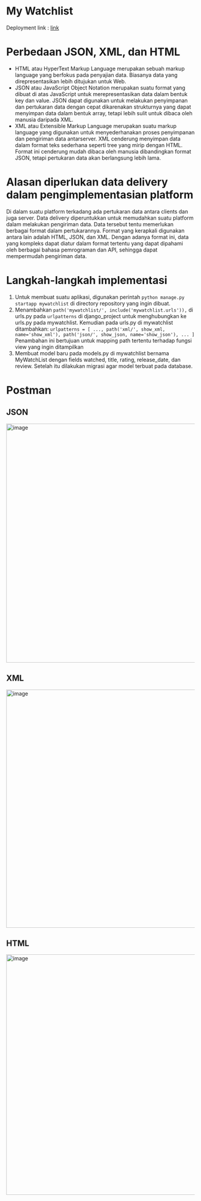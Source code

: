# My Watchlist
Deployment link : [link](https://tugas-django-bryan-1.herokuapp.com/mywatchlist)

# Perbedaan JSON, XML, dan HTML
* HTML atau HyperText Markup Language merupakan sebuah markup language yang berfokus pada penyajian data. Biasanya data yang direpresentasikan lebih ditujukan untuk Web. 
* JSON atau JavaScript Object Notation merupakan suatu format yang dibuat di atas JavaScript untuk merepresentasikan data dalam bentuk key dan value. JSON dapat digunakan untuk melakukan penyimpanan dan pertukaran data dengan cepat dikarenakan strukturnya yang dapat menyimpan data dalam bentuk array, tetapi lebih sulit untuk dibaca oleh manusia daripada XML. 
* XML atau Extensible Markup Language merupakan suatu markup language yang digunakan untuk menyederhanakan proses penyimpanan dan pengiriman data antarserver. XML cenderung menyimpan data dalam format teks sederhana seperti tree yang mirip dengan HTML. Format ini cenderung mudah dibaca oleh manusia dibandingkan format JSON, tetapi pertukaran data akan berlangsung lebih lama.

# Alasan diperlukan data delivery dalam pengimplementasian platform
Di dalam suatu platform terkadang ada pertukaran data antara clients dan juga server. Data delivery diperuntukkan untuk memudahkan suatu platform dalam melakukan pengiriman data. Data tersebut tentu memerlukan berbagai format dalam pertukarannya. Format yang kerapkali digunakan antara lain adalah HTML, JSON, dan XML. Dengan adanya format ini, data yang kompleks dapat diatur dalam format tertentu yang dapat dipahami oleh berbagai bahasa pemrograman dan API, sehingga dapat mempermudah pengiriman data.

# Langkah-langkah implementasi
1. Untuk membuat suatu aplikasi, digunakan perintah `python manage.py startapp mywatchlist` di directory repository yang ingin dibuat.
2. Menambahkan `path('mywatchlist/', include('mywatchlist.urls')),` di urls.py pada `urlpatterns` di django_project untuk menghubungkan ke urls.py pada mywatchlist. Kemudian pada urls.py di mywatchlist ditambahkan:
`urlpatterns = [
    ...,
    path('xml/', show_xml, name='show_xml'),
    path('json/', show_json, name='show_json'),
    ...
]`
Penambahan ini bertujuan untuk mapping path tertentu terhadap fungsi view yang ingin ditampilkan
3. Membuat model baru pada models.py di mywatchlist bernama MyWatchList dengan fields watched, title, rating, release_date, dan review. Setelah itu dilakukan migrasi agar model terbuat pada database.

# Postman
## JSON
<img width="637" alt="image" src="https://user-images.githubusercontent.com/88226713/190852912-c4559b00-4d4b-4d9c-91c6-4dec3216ab65.png">

## XML
<img width="635" alt="image" src="https://user-images.githubusercontent.com/88226713/190852923-4d4771f2-35fe-4f68-b753-8b15358704f3.png">

## HTML
<img width="641" alt="image" src="https://user-images.githubusercontent.com/88226713/190852937-252d65aa-ce67-40b0-9584-dbf0f84cbc16.png">
